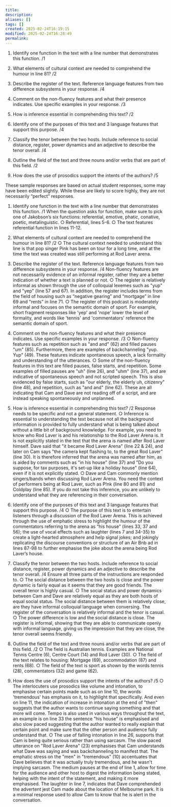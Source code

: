 ```yaml
---
title: 
description: 
aliases: []
tags: []
created: 2025-02-24T16:19:15
modified: 2025-02-24T16:28:49
permalink:
---
```


1. Identify one function in the text with a line number that demonstrates this function. /1





2. What elements of cultural context are needed to comprehend the humour in line 81? /2















3. Describe the register of the text. Reference language features from two difference subsystems in your response. /4















4. Comment on the non-fluency features and what their presence indicates. Use specific examples in your response.  /3
5. How is inference essential in comprehending this text? /2
6. Identify one of the purposes of this text and 3 language features that support this purpose. /4
7. Classify the tenor between the two hosts. Include reference to social distance, register, power dynamics and an adjective to describe the tenor overall. /4
8. Outline the field of the text and three nouns and/or verbs that are part of this field. /2
9. How does the use of prosodics support the intents of the authors? /5























These sample responses are based on actual student responses, some may have been edited slightly. While these are likely to score highly, they are not necessarily “perfect” responses.

1. Identify one function in the text with a line number that demonstrates this function. /1 
When the question asks for function, make sure to pick one of Jakobson’s six functions: referential, emotive, phatic, conative, poetic, metalinguistic.
	○ Referential, lines 5-6.
	○ The text features referential function in lines 11-12.
2. What elements of cultural context are needed to comprehend the humour in line 81? /2
	○ The cultural context needed to understand this line is that pop singer Pink has been on tour for a long time, and at the time the text was created was still performing at Rod Laver arena.
3. Describe the register of the text. Reference language features from two difference subsystems in your response. /4 
Non-fluency features are not necessarily evidence of an informal register, rather they are a better indication of whether a text is planned or not.
	○ The register is relatively informal as shown through the use of colloquial lexemes such as "yup" and "yep" (line 57 and 67). In addition, the register includes terms from the field of housing such as “negative gearing” and “mortgage” in line 69 and “rents” in line 71.
	○ The register of this podcast is moderately informal and focuses on the semantic domain of sport. For example, short fragment responses like 'yep' and 'nope' lower the level of formality, and words like 'tennis' and 'commentators' reference the semantic domain of sport.
4. Comment on the non-fluency features and what their presence indicates. Use specific examples in your response.  /3
	○ Non-fluency features such as repetition such as "and and" (62) and filled pauses "um" (85). Furthermore, there are examples of backchanneling "yup. Yup" (49). These features indicate spontaneous speech, a lack formality and understanding of the utterances.
	○ Some of the non-fluency features in this text are filled pauses, false starts, and repetition. Some examples of filled pauses are "uh" (line 26), and "uhm" (line 37), and are indicative of spontaneous speech and not scripted speech. This is also evidenced by false starts, such as "our elderly, the elderly uh, citizenry" (line 48), and repetition, such as "and and" (line 62). These are all indicating that Cam and Dave are not reading off of a script, and are instead speaking spontaneously and unplanned.
5. How is inference essential in comprehending this text? /2
Response needs to be specific and not a general statement.
	○ Inference is essential to understanding the text because not all the background information is provided to fully understand what is being talked about without a little bit of background knowledge. For example, you need to know who Rod Laver is and his relationship to the Rod Laver Arena is. It is not explicitly stated in the text that the arena is named after Rod Laver himself. Dave said that "it became Rod Laver Arena" (line 22 & 24), and later on Cam says "the camera kept flashing to, to the great Rod Laver" (line 30). It is therefore inferred that the arena was named after him, as is aided by comments such as "in his house" (line 37) and "Do you suppose, for tax purposes, it's set-up like a holiday house" (line 64), even if it is not explicitly stated.
	○ Dave and Cam commonly mention singers/bands when discussing Rod Laver Arena. You need the context of performers being at Rod Laver, such as P!nk (line 80 and 81) and Coldplay (line 85). If you do not take this inference, you are unlikely to understand what they are referencing in their conversation.
	 
6. Identify one of the purposes of this text and 3 language features that support this purpose. /4
	○ The purpose of this text is to entertain listeners through a discussion of the Rod Laver Arena. This is achieved through the use of emphatic stress to highlight the humour of the commentators referring to the arena as “his house” (lines 33, 37 and 56); the use of vocal effects such as laughter (lines 7 and 34-35) to create a light-hearted atmosphere and help signal jokes; and jokingly replicating the discourse conventions or structure of an Air Bnb ad in lines 87-98 to further emphasise the joke about the arena being Rod Laver’s house.
7. Classify the tenor between the two hosts. Include reference to social distance, register, power dynamics and an adjective to describe the tenor overall. /4
Ensure all three parts of the instructions are responded to.
	○ The social distance between the two hosts is close and the power dynamic is fairly equal as it seems that they are good friends. The overall tenor is highly casual.
	○ The social status and power dynamics between Cam and Dave are relatively equal as they are both hosts of equal social status. The social distance between them is relatively close, are they have informal colloquial language when conversing. The register of the conversation is relatively informal and the tenor is casual.
	○ The power difference is low and the social distance is close. The register is informal, showing that they are able to communicate openly with informal language, giving us the impression that they are close, the tenor overall seems friendly.
8. Outline the field of the text and three nouns and/or verbs that are part of this field. /2
	○ The field is Australian tennis. Examples are National Tennis Centre (6), Centre Court (14) and Rod Laver (30).
	○ The field of the text relates to housing: Mortgage (69), accommodation (87) and rents (68).
	○ The field of the text is sport as shown by the words tennis (28), commentators (32) and game (62).
9. How does the use of prosodics support the intents of the authors? /5
	○ The interlocuters use prosodics like volume and intonation, to emphasise certain points made such as on line 10, the words 'tremendous' has emphasis on it, to highlight that specifically. And even on line 11, the indication of increase in intonation at the end of "then" suggests that the author wants to continue saying something and that more will come. Tempo is also used in various ways throughout the text, an example is on line 33 the sentence "his house" is emphasised and also slow paced suggesting that the author wanted to really explain that certain point and make sure that the other person and audience fully understand that.
	○ The use of falling intonation in line 26, supports that Cam is being quite serious rather than using sarcasm. The slow paced utterance on "Rod Laver Arena" (23) emphasises that Cam understands what Dave was saying and was backchanneling to manifest that. The emphatic stress on the "men" in "tremendous" (10) accentuates that Dave believes that it was actually truly tremendous, and he wasn't implying sarcasm. The medium pauses at the end of line 1, allow for time for the audience and other host to digest the information being stated, helping with the intent of the statement, and making it more emphasised. The laughter in line 7, indicates that Dave comprehended the advertent jest Cam made about the location of Melbourne park. It is a minimal response used to allow Cam to know that he is alert in the conversation.
